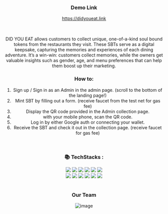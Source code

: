<div align=center>

### Demo Link
https://didyoueat.link <br>


<br><br>
DID YOU EAT allows customers to collect unique, one-of-a-kind soul bound tokens from the restaurants they visit. These SBTs serve as a digital keepsake, capturing the memories and experiences of each dining adventure. It’s a win-win: customers collect memories, while the owners get valuable insights such as gender, age, and menu preferences that can help them boost up their marketing.
### How to: 
1. Sign up / Sign in as an Admin in the admin page. (scroll to the bottom of the landing page!) <br>
2. Mint SBT by filling out a form. (receive faucet from the test net for gas fee) <br>
3. Display the QR code provided in the Admin collection page.<br>
4. with your mobile phone, scan the QR code. <br>
5. Log in by either Google auth or connecting your wallet.<br>
6. Receive the SBT and check it out in the collection page. (receive faucet for gas fee) <br><br><br>

### 📚 TechStacks :
<img src="https://img.shields.io/badge/sass-CC6699?style=for-the-badge&logo=sass&logoColor=white">
<img src="https://img.shields.io/badge/javascript-F7DF1E?style=for-the-badge&logo=javascript&logoColor=black">
<img src="https://img.shields.io/badge/axios-5A29E4?style=for-the-badge&logo=axios&logoColor=white">
<img src="https://img.shields.io/badge/react-61DAFB?style=for-the-badge&logo=react&logoColor=black">
<img src="https://img.shields.io/badge/petra-fb6364?style=for-the-badge">
<img src="https://img.shields.io/badge/aptos wallet-000000?style=for-the-badge">
<br>
<img src="https://img.shields.io/badge/typescript-3178C6?style=for-the-badge&logo=typescript&logoColor=white">
<img src="https://img.shields.io/badge/express-000000?style=for-the-badge&logo=express&logoColor=white">
<img src="https://img.shields.io/badge/prisma-2D3748?style=for-the-badge&logo=prisma&logoColor=white">
<img src="https://img.shields.io/badge/sqlite-003B57?style=for-the-badge&logo=sqlite&logoColor=white">
<img src="https://img.shields.io/badge/move-000000?style=for-the-badge">
<img src="https://img.shields.io/badge/aptos sdk-000000?style=for-the-badge">
 <br><br>



 
### Our Team
![image](https://user-images.githubusercontent.com/77462765/217444390-dd4d82c6-fae4-4c2e-813a-c761dc047765.png)


</div>
